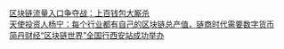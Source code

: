   
[区块链流量入口争夺战：上百钱包大厮杀](http://www.dianyue.me/archives/813/lutwdddjeuu4cyvd/)  
[天使投资人杨宁：每个行业都有自己的区块链总产值，链商时代需要数字货币](http://www.dianyue.me/archives/791/soh1coue91e400ww/)  
[简丹财经“区块链世界”全国行西安站成功举办](http://www.dianyue.me/archives/479/y5a7d2qf9ifv3kkk/)